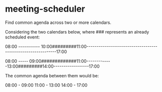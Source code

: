 # meeting-scheduler
Find common agenda across two or more calendars.

Considering the two calendars below, where ### represents an already scheduled event:

08:00 ----------- 10:00#########11:00--------------------------------------------------------------17:00

08:00 ----- 09:00#############11:00-------------13:00#########14:00------------------17:00


The common agenda between them would be:

08:00 - 09:00
11:00 - 13:00
14:00 - 17:00
